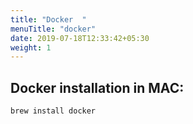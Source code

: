 ```yaml
---
title: "Docker  "
menuTitle: "docker"
date: 2019-07-18T12:33:42+05:30
weight: 1
---
```


## Docker installation in MAC:
```
brew install docker
```


